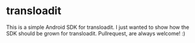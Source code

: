 transloadit
===========

This is a simple Android SDK for transloadit. I just wanted to show how the SDK should be grown for transloadit. Pullrequest, are always welcome! :)
